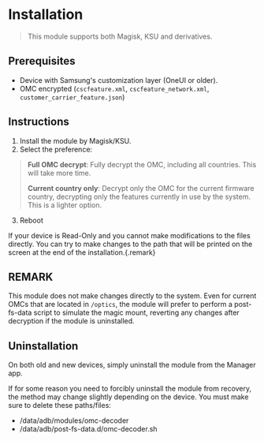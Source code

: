 # Installation

> This module supports both Magisk, KSU and derivatives.

## Prerequisites
- Device with Samsung's customization layer (OneUI or older).
- OMC encrypted (``cscfeature.xml``, ``cscfeature_network.xml``, ``customer_carrier_feature.json``)

## Instructions
1. Install the module by Magisk/KSU.
2. Select the preference:

  > **Full OMC decrypt**: Fully decrypt the OMC, including all countries. This will take more time.
  > 
  > **Current country only**: Decrypt only the OMC for the current firmware country, decrypting only the features currently in use by the system. This is a lighter option.

3. Reboot

If your device is Read-Only and you cannot make modifications to the files directly. You can try to make changes to the path that will be printed on the screen at the end of the installation.{.remark}

## REMARK
This module does not make changes directly to the system. Even for current OMCs that are located in ``/optics``, the module will prefer to perform a post-fs-data script to simulate the magic mount, reverting any changes after decryption if the module is uninstalled.

## Uninstallation
On both old and new devices, simply uninstall the module from the Manager app.

If for some reason you need to forcibly uninstall the module from recovery, the method may change slightly depending on the device. You must make sure to delete these paths/files:

* /data/adb/modules/omc-decoder
* /data/adb/post-fs-data.d/omc-decoder.sh